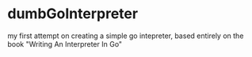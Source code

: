 # dumbGoInterpreter
my first attempt on creating a simple go intepreter, based entirely on the book "Writing An Interpreter In Go"
